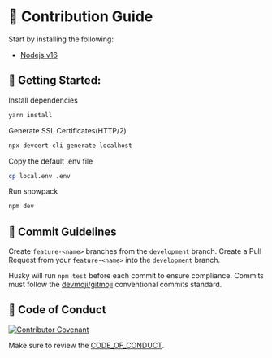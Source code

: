 # 👥 Contribution Guide

Start by installing the following:

- [Nodejs v16](https://nodejs.org/en/download/)

## 🚀 Getting Started:

Install dependencies
```bash
yarn install
```
Generate SSL Certificates(HTTP/2)
```bash
npx devcert-cli generate localhost
```

Copy the default .env file
```bash
cp local.env .env
```

Run snowpack
```bash
npm dev
```

## 📝 Commit Guidelines

Create `feature-<name>` branches from the `development` branch. Create a Pull Request from
your `feature-<name>` into the `development` branch.

Husky will run `npm test` before each commit to ensure compliance. Commits must follow
the [devmoji/gitmoji](https://gitmoji.dev/) conventional commits standard.

## 💬 Code of Conduct

[![Contributor Covenant](https://img.shields.io/badge/Contributor%20Covenant-2.1-4baaaa.svg)](code_of_conduct.md)

Make sure to review the [CODE_OF_CONDUCT](CODE_OF_CONDUCT.md).
